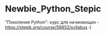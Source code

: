 # Newbie_Python_Stepic
"Поколение Python": курс для начинающих - https://stepik.org/course/58852/syllabus :)
